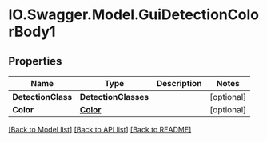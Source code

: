 # IO.Swagger.Model.GuiDetectionColorBody1
## Properties

Name | Type | Description | Notes
------------ | ------------- | ------------- | -------------
**DetectionClass** | **DetectionClasses** |  | [optional] 
**Color** | [**Color**](Color.md) |  | [optional] 

[[Back to Model list]](../README.md#documentation-for-models) [[Back to API list]](../README.md#documentation-for-api-endpoints) [[Back to README]](../README.md)

